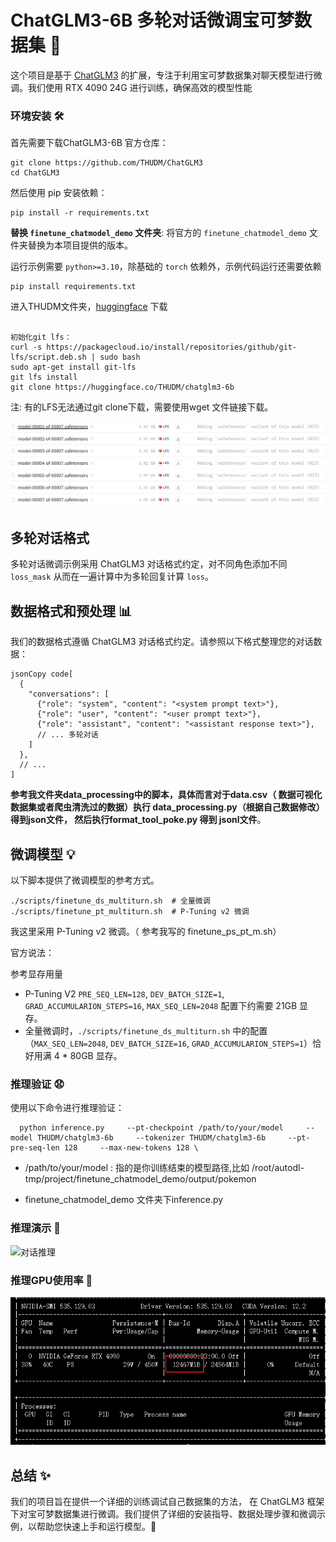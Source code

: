 # ChatGLM3-6B 多轮对话微调宝可梦数据集 🚀

这个项目是基于 [ChatGLM3](https://github.com/THUDM/ChatGLM3) 的扩展，专注于利用宝可梦数据集对聊天模型进行微调。我们使用 RTX 4090 24G 进行训练，确保高效的模型性能

### 环境安装 🛠️

首先需要下载ChatGLM3-6B 官方仓库：

```
git clone https://github.com/THUDM/ChatGLM3
cd ChatGLM3
```

然后使用 pip 安装依赖：

```
pip install -r requirements.txt
```



**替换 `finetune_chatmodel_demo` 文件夹**: 将官方的 `finetune_chatmodel_demo` 文件夹替换为本项目提供的版本。

运行示例需要 `python>=3.10`，除基础的 `torch` 依赖外，示例代码运行还需要依赖

```
pip install requirements.txt
```



 进入THUDM文件夹，[huggingface](https://huggingface.co/THUDM/chatglm3-6b?clone=true)  下载  

```

初始化git lfs：
curl -s https://packagecloud.io/install/repositories/github/git-lfs/script.deb.sh | sudo bash
sudo apt-get install git-lfs
git lfs install
git clone https://huggingface.co/THUDM/chatglm3-6b
```

注: 有的LFS无法通过git clone下载，需要使用wget  文件链接下载。



![huggingface](readme.assets/huggingface-17049659072502.png)



## 多轮对话格式

多轮对话微调示例采用 ChatGLM3 对话格式约定，对不同角色添加不同 `loss_mask` 从而在一遍计算中为多轮回复计算 `loss`。

## 数据格式和预处理 📊

我们的数据格式遵循 ChatGLM3 对话格式约定。请参照以下格式整理您的对话数据：

```
jsonCopy code[
  {
    "conversations": [
      {"role": "system", "content": "<system prompt text>"},
      {"role": "user", "content": "<user prompt text>"},
      {"role": "assistant", "content": "<assistant response text>"},
      // ... 多轮对话
    ]
  },
  // ...
]
```

**参考我文件夹data_processing中的脚本，具体而言对于data.csv（ 数据可视化数据集或者爬虫清洗过的数据）执行 data_processing.py（根据自己数据修改）得到json文件， 然后执行format_tool_poke.py  得到 jsonl文件**。

## 微调模型 💡

以下脚本提供了微调模型的参考方式。

```
./scripts/finetune_ds_multiturn.sh  # 全量微调
./scripts/finetune_pt_multiturn.sh  # P-Tuning v2 微调
```

我这里采用 P-Tuning v2 微调。（ 参考我写的  finetune_ps_pt_m.sh）

官方说法：

参考显存用量

- P-Tuning V2 `PRE_SEQ_LEN=128`, `DEV_BATCH_SIZE=1`, `GRAD_ACCUMULARION_STEPS=16`, `MAX_SEQ_LEN=2048` 配置下约需要 21GB 显存。
- 全量微调时，`./scripts/finetune_ds_multiturn.sh` 中的配置（`MAX_SEQ_LEN=2048`, `DEV_BATCH_SIZE=16`, `GRAD_ACCUMULARION_STEPS=1`）恰好用满 4 * 80GB 显存。

### 推理验证 :anguished:

使用以下命令进行推理验证：

```
  python inference.py     --pt-checkpoint /path/to/your/model     --model THUDM/chatglm3-6b     --tokenizer THUDM/chatglm3-6b     --pt-pre-seq-len 128     --max-new-tokens 128 \
```

-  /path/to/your/model : 指的是你训练结束的模型路径,比如  /root/autodl-tmp/project/finetune_chatmodel_demo/output/pokemon

- finetune_chatmodel_demo 文件夹下inference.py  



### 推理演示  :sunflower:

![对话推理](readme.assets/对话推理-17049689674643.gif)

###  推理GPU使用率 :mushroom:

![gpu利用图](readme.assets/gpu利用图.png)

## 总结 ✨

我们的项目旨在提供一个详细的训练调试自己数据集的方法， 在 ChatGLM3 框架下对宝可梦数据集进行微调。我们提供了详细的安装指导、数据处理步骤和微调示例，以帮助您快速上手和运行模型。🚀